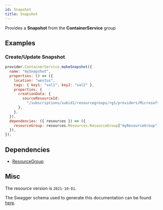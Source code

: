 ```yaml
---
id: Snapshot
title: Snapshot
---
```

Provides a **Snapshot** from the **ContainerService** group
## Examples
### Create/Update Snapshot
```js
provider.ContainerService.makeSnapshot({
  name: "mySnapshot",
  properties: () => ({
    location: "westus",
    tags: { key1: "val1", key2: "val2" },
    properties: {
      creationData: {
        sourceResourceId:
          "/subscriptions/subid1/resourcegroups/rg1/providers/Microsoft.ContainerService/managedClusters/cluster1/agentPools/pool0",
      },
    },
  }),
  dependencies: ({ resources }) => ({
    resourceGroup: resources.Resources.ResourceGroup["myResourceGroup"],
  }),
});

```
## Dependencies
- [ResourceGroup](../Resources/ResourceGroup.md)
## Misc
The resource version is `2021-10-01`.

The Swagger schema used to generate this documentation can be found [here](https://github.com/Azure/azure-rest-api-specs/tree/main/specification/containerservice/resource-manager/Microsoft.ContainerService/stable/2021-10-01/managedClusters.json).
